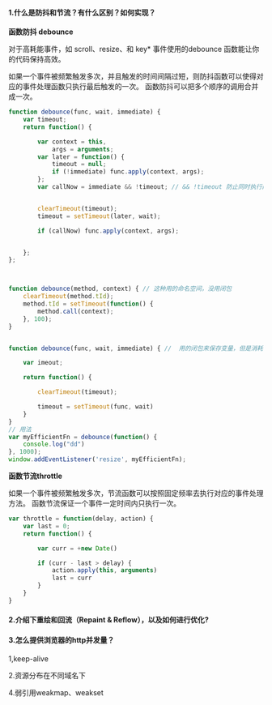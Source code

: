 ####  1.什么是防抖和节流？有什么区别？如何实现？

**函数防抖 debounce**

对于高耗能事件，如 scroll、resize、和 key* 事件使用的debounce 函数能让你的代码保持高效。

如果一个事件被频繁触发多次，并且触发的时间间隔过短，则防抖函数可以使得对应的事件处理函数只执行最后触发的一次。 函数防抖可以把多个顺序的调用合并成一次。

```javascript
function debounce(func, wait, immediate) {
    var timeout;
    return function() {

        var context = this,
            args = arguments;
        var later = function() {
            timeout = null;
            if (!immediate) func.apply(context, args);
        };
        var callNow = immediate && !timeout; // && !timeout 防止同时执行两次冲突


        clearTimeout(timeout);
        timeout = setTimeout(later, wait);

        if (callNow) func.apply(context, args);


    };
};



function debounce(method, context) { // 这种用的命名空间，没用闭包
    clearTimeout(method.tId);
    method.tId = setTimeout(function() {
        method.call(context);
    }, 100);
}


function debounce(func, wait, immediate) { //  用的闭包来保存变量，但是消耗内存;

    var imeout;

    return function() {

        clearTimeout(timeout);

        timeout = setTimeout(func, wait)
    }
}
// 用法
var myEfficientFn = debounce(function() {
    console.log("dd")
}, 1000);
window.addEventListener('resize', myEfficientFn);
```

**函数节流throttle**

如果一个事件被频繁触发多次，节流函数可以按照固定频率去执行对应的事件处理方法。 函数节流保证一个事件一定时间内只执行一次。

```javascript
var throttle = function(delay, action) {
    var last = 0;
    return function() {

        var curr = +new Date()

        if (curr - last > delay) {
            action.apply(this, arguments)
            last = curr
        }
    }
}
```





#### 2.介绍下重绘和回流（Repaint & Reflow），以及如何进行优化?



#### 3.怎么提供浏览器的http并发量？

1,keep-alive

2.资源分布在不同域名下



4.弱引用weakmap、weakset





